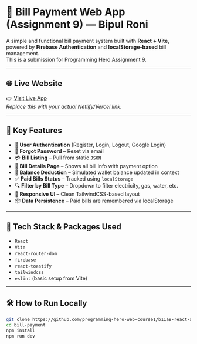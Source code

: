 # 💸 Bill Payment Web App (Assignment 9) — Bipul Roni

A simple and functional bill payment system built with **React + Vite**, powered by **Firebase Authentication** and **localStorage-based** bill management.  
This is a submission for Programming Hero Assignment 9.

---

## 🌐 Live Website

👉 [Visit Live App](https://gilded-dieffenbachia-eb7d45.netlify.app/)  
_Replace this with your actual Netlify/Vercel link._

---

## 🚀 Key Features

- 🔐 **User Authentication** (Register, Login, Logout, Google Login)
- 🔁 **Forgot Password** – Reset via email
- 💳 **Bill Listing** – Pull from static `JSON`
- 🧾 **Bill Details Page** – Shows all bill info with payment option
- 🏦 **Balance Deduction** – Simulated wallet balance updated in context
- ✅ **Paid Bills Status** – Tracked using `localStorage`
- 🔍 **Filter by Bill Type** – Dropdown to filter electricity, gas, water, etc.
- 🎨 **Responsive UI** – Clean TailwindCSS-based layout
- 📦 **Data Persistence** – Paid bills are remembered via localStorage

---

## 🧰 Tech Stack & Packages Used

- `React`
- `Vite`
- `react-router-dom`
- `firebase`
- `react-toastify`
- `tailwindcss`
- `eslint` (basic setup from Vite)

---

## 🛠️ How to Run Locally

```bash
git clone https://github.com/programming-hero-web-course1/b11a9-react-authentication-Bipul-Roni.git
cd bill-payment
npm install
npm run dev
